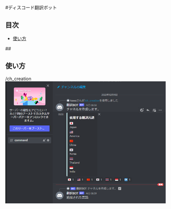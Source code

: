 #ディスコード翻訳ボット

## 目次
- [使い方](#usage)

##<h2 id="usage">使い方</h2>
/ch_creation
![チャンネル作成コマンド](img/createcommand1.png "createcommand1")

